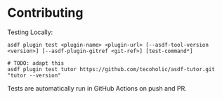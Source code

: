 # Contributing

Testing Locally:

```shell
asdf plugin test <plugin-name> <plugin-url> [--asdf-tool-version <version>] [--asdf-plugin-gitref <git-ref>] [test-command*]

# TODO: adapt this
asdf plugin test tutor https://github.com/tecoholic/asdf-tutor.git "tutor --version"
```

Tests are automatically run in GitHub Actions on push and PR.
